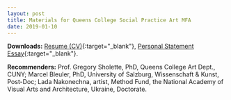```yaml
---
layout: post 
title: Materials for Queens College Social Practice Art MFA
date: 2019-01-10
---
```

**Downloads:** [Resume (CV)](/images/CV.pdf){:target="_blank"}, [Personal Statement Essay](/images/statement.pdf){:target="_blank"}.

**Recommenders:** Prof. Gregory Sholette, PhD, Queens College Art Dept., CUNY; Marcel Bleuler, PhD, University of Salzburg, Wissenschaft & Kunst, Post-Doc; Lada Nakonechna, artist, Method Fund, the National Academy of Visual Arts and Architecture, Ukraine, Doctorate.